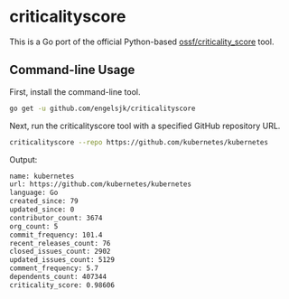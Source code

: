 # criticalityscore

This is a Go port of the official Python-based [ossf/criticality_score](https://github.com/ossf/criticality_score) tool.

## Command-line Usage

First, install the command-line tool.
```bash
go get -u github.com/engelsjk/criticalityscore
```

Next, run the criticalityscore tool with a specified GitHub repository URL.

```bash
criticalityscore --repo https://github.com/kubernetes/kubernetes
```

Output:
```bash
name: kubernetes
url: https://github.com/kubernetes/kubernetes
language: Go
created_since: 79
updated_since: 0
contributor_count: 3674
org_count: 5
commit_frequency: 101.4
recent_releases_count: 76
closed_issues_count: 2902
updated_issues_count: 5129
comment_frequency: 5.7
dependents_count: 407344
criticality_score: 0.98606
```
